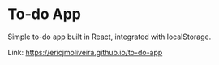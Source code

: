 # To-do App

Simple to-do app built in React, integrated with localStorage.

Link: https://ericjmoliveira.github.io/to-do-app
